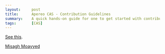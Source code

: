 ```yaml
---
layout:     post
title:      Apereo CAS - Contribution Guidelines
summary:    A quick hands-on guide for one to get started with contributing to the development and prosperity of the Apereo CAS project. 
tags:       [CAS]
---
```


[See this](https://apereo.github.io/cas/developer/Contributor-Guidelines.html).

[Misagh Moayyed](https://fawnoos.com)
